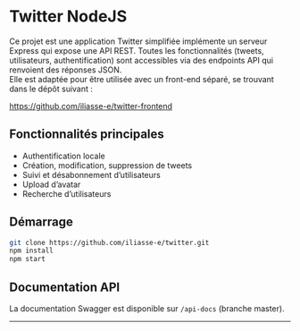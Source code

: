 # Twitter NodeJS

Ce projet est une application Twitter simplifiée implémente un serveur Express qui expose une API REST. Toutes les fonctionnalités (tweets, utilisateurs, authentification) sont accessibles via des endpoints API qui renvoient des réponses JSON.  
Elle est adaptée pour être utilisée avec un front-end séparé, se trouvant dans le dépôt suivant :
  
https://github.com/iliasse-e/twitter-frontend

## Fonctionnalités principales

- Authentification locale
- Création, modification, suppression de tweets
- Suivi et désabonnement d’utilisateurs
- Upload d’avatar
- Recherche d’utilisateurs

## Démarrage

```bash
git clone https://github.com/iliasse-e/twitter.git
npm install
npm start
```

## Documentation API

La documentation Swagger est disponible sur `/api-docs` (branche master).

---

